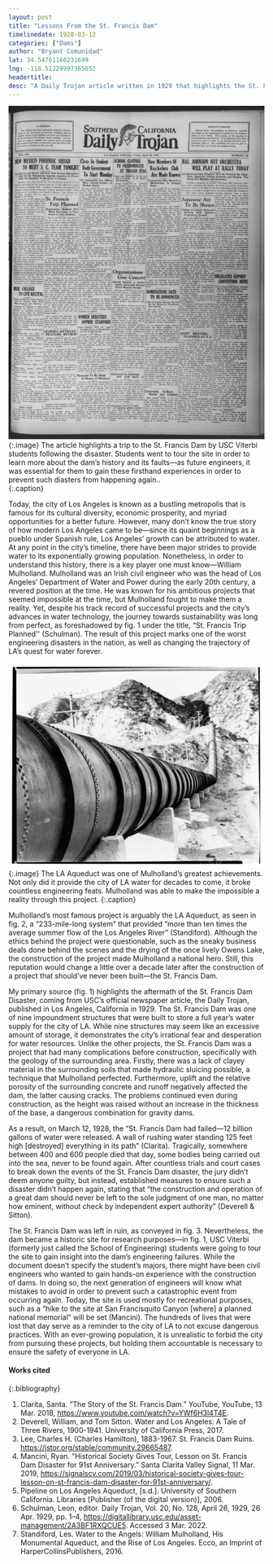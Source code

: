 ```yaml
---
layout: post
title: "Lessons From the St. Francis Dam"
timelinedate: 1928-03-12
categories: ["Dams"]
author: "Bryant Comunidad"
lat: 34.54761160231699
lng: -118.51229997365652
headertitle:
desc: "A Daily Trojan article written in 1929 that highlights the St. Francis Dam disaster."
---
```


![Daily Trojan Article on St. Francis Dam](images/stfrancisdam_dailytrojan.jpg)
   {:.image}
The article highlights a trip to the St. Francis Dam by USC Viterbi students following the disaster. Students went to tour the site in order to learn more about the dam’s history and its faults—as future engineers, it was essential for them to gain these firsthand experiences in order to prevent such diasters from happening again..   
   {:.caption}

Today, the city of Los Angeles is known as a bustling metropolis that is famous for its cultural diversity, economic prosperity, and myriad opportunities for a better future. However, many don’t know the true story of how modern Los Angeles came to be—since its quaint beginnings as a pueblo under Spanish rule, Los Angeles’ growth can be attributed to water. At any point in the city’s timeline, there have been major strides to provide water to its exponentially growing population. Nonetheless, in order to understand this history, there is a key player one must know—William Mulholland. Mulholland was an Irish civil engineer who was the head of Los Angeles’ Department of Water and Power during the early 20th century, a revered position at the time. He was known for his ambitious projects that seemed impossible at the time, but Mulholland fought to make them a reality. Yet, despite his track record of successful projects and the city’s advances in water technology, the journey towards sustainability was long from perfect, as foreshadowed by fig. 1 under the title, “St. Francis Trip Planned'' (Schulman). The result of this project marks one of the worst engineering disasters in the nation, as well as changing the trajectory of LA’s quest for water forever. 

![LA Aqueduct Pipe](images/la_aqueduct_pipe.jpg)
   {:.image}
The LA Aqueduct was one of Mulholland’s greatest achievements. Not only did it provide the city of LA water for decades to come, it broke countless engineering feats. Mulholland was able to make the impossible a reality through this project.
   {:.caption}

Mulholland’s most famous project is arguably the LA Aqueduct, as seen in fig. 2, a “233-mile-long system” that provided “more than ten times the average summer flow of the Los Angeles River” (Standiford). Although the ethics behind the project were questionable, such as the sneaky business deals done behind the scenes and the drying of the once lively Owens Lake, the construction of the project made Mulholland a national hero. Still, this reputation would change a little over a decade later after the construction of a project that should’ve never been built—the St. Francis Dam. 

My primary source (fig. 1) highlights the aftermath of the St. Francis Dam Disaster, coming from USC’s official newspaper article, the Daily Trojan, published in Los Angeles, California in 1929. The St. Francis Dam was one of nine impoundment structures that were built to store a full year’s water supply for the city of LA. While nine structures may seem like an excessive amount of storage, it demonstrates the city’s irrational fear and desperation for water resources. Unlike the other projects, the St. Francis Dam was a project that had many complications before construction, specifically with the geology of the surrounding area. Firstly, there was a lack of clayey material in the surrounding soils that made hydraulic sluicing possible, a technique that Mulholland perfected. Furthermore, uplift and the relative porosity of the surrounding concrete and runoff negatively affected the dam, the latter causing cracks. The problems continued even during construction, as the height was raised without an increase in the thickness of the base, a dangerous combination for gravity dams.

As a result, on March 12, 1928, the “St. Francis Dam had failed—12 billion gallons of water were released. A wall of rushing water standing 125 feet high [destroyed] everything in its path” (Clarita). Tragically, somewhere between 400 and 600 people died that day, some bodies being carried out into the sea, never to be found again. After countless trials and court cases to break down the events of the St. Francis Dam disaster, the jury didn’t deem anyone guilty, but instead, established measures to ensure such a disaster didn’t happen again, stating that “the construction and operation of a great dam should never be left to the sole judgment of one man, no matter how eminent, without check by independent expert authority” (Deverell & Sitton). 

The St. Francis Dam was left in ruin, as conveyed in fig. 3. Nevertheless, the dam became a historic site for research purposes—in fig. 1, USC Viterbi (formerly just called the School of Engineering) students were going to tour the site to gain insight into the dam’s engineering failures. While the document doesn’t specify the student’s majors, there might have been civil engineers who wanted to gain hands-on experience with the construction of dams. In doing so, the next generation of engineers will know what mistakes to avoid in order to prevent such a catastrophic event from occurring again. Today, the site is used mostly for recreational purposes, such as a “hike to the site at San Francisquito Canyon [where] a planned national memorial” will be set (Mancini). The hundreds of lives that were lost that day serve as a reminder to the city of LA to not excuse dangerous practices. With an ever-growing population, it is unrealistic to forbid the city from pursuing these projects, but holding them accountable is necessary to ensure the safety of everyone in LA. 

#### Works cited

{:.bibliography} 
1. Clarita, Santa. “The Story of the St. Francis Dam.” YouTube, YouTube, 13 Mar. 2018, https://www.youtube.com/watch?v=YWf6H3l4T4E. 
2. Deverell, William, and Tom Sitton. Water and Los Angeles: A Tale of Three Rivers, 1900-1941. University of California Press, 2017. 
3. Lee, Charles H. (Charles Hamilton), 1883-1967. St. Francis Dam Ruins. https://jstor.org/stable/community.29665487.
4. Mancini, Ryan. “Historical Society Gives Tour, Lesson on St. Francis Dam Disaster for 91st Anniversary.” Santa Clarita Valley Signal, 11 Mar. 2019, https://signalscv.com/2019/03/historical-society-gives-tour-lesson-on-st-francis-dam-disaster-for-91st-anniversary/. 
5. Pipeline on Los Angeles Aqueduct, [s.d.]. University of Southern California. Libraries [Publisher (of the digital version)], 2006.
6. Schulman, Leon, editor. Daily Trojan, Vol. 20, No. 128, April 26, 1929, 26 Apr. 1929, pp. 1–4, https://digitallibrary.usc.edu/asset-management/2A3BF1RXQCUE5. Accessed 3 Mar. 2022.
7. Standiford, Les. Water to the Angels: William Mulholland, His Monumental Aqueduct, and the Rise of Los Angeles. Ecco, an Imprint of HarperCollinsPublishers, 2016. 

